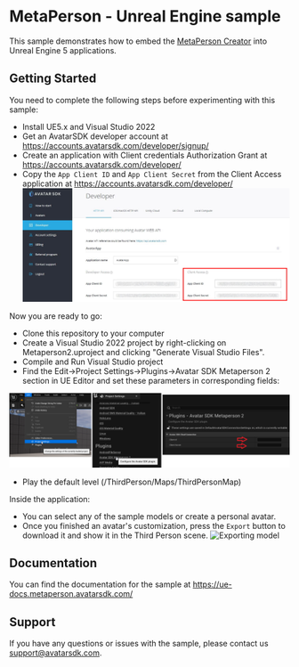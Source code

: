 # MetaPerson - Unreal Engine sample
This sample demonstrates how to embed the [MetaPerson Creator](https://metaperson.avatarsdk.com/) into Unreal Engine 5 applications.

## Getting Started
You need to complete the following steps before experimenting with this sample:

* Install UE5.x and Visual Studio 2022
* Get an AvatarSDK developer account at https://accounts.avatarsdk.com/developer/signup/
* Create an application with Client credentials Authorization Grant at https://accounts.avatarsdk.com/developer/
* Copy the `App Client ID` and `App Client Secret` from the Client Access application at https://accounts.avatarsdk.com/developer/
![App Client Credentials](./Images/credentials.JPG "App Client Credentials")

Now you are ready to go: 
* Clone this repository to your computer
* Create a Visual Studio 2022 project by right-clicking on Metaperson2.uproject and clicking "Generate Visual Studio Files".
* Compile and Run Visual Studio project
* Find the Edit->Project Settings->Plugins->Avatar SDK Metaperson 2 section in UE Editor and set these parameters in corresponding fields:

![Credentials](./Images/credentials.png)

* Play the default level (/ThirdPerson/Maps/ThirdPersonMap)

Inside the application:
* You can select any of the sample models or create a personal avatar.
* Once you finished an avatar's customization, press the `Export` button to download it and show it in the Third Person scene.
![Exporting model](./Images/exporting_model.gif "Exporting model")

## Documentation
You can find the documentation for the sample at https://ue-docs.metaperson.avatarsdk.com/

## Support
If you have any questions or issues with the sample, please contact us <support@avatarsdk.com>.
